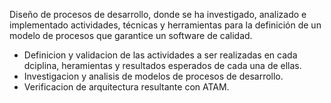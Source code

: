 Diseño de procesos de desarrollo, donde se ha investigado, analizado e implementado actividades, técnicas y herramientas para la definición de un modelo de procesos que garantice un software de calidad.
- Definicion y validacion de las actividades a ser realizadas en cada dciplina, heramientas y resultados esperados de cada una de ellas.
- Investigacion y analisis de modelos de procesos de desarrollo.
- Verificacion de arquitectura resultante con ATAM.
